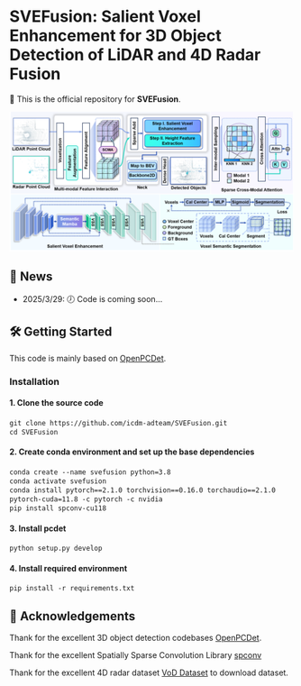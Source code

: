 # SVEFusion: Salient Voxel Enhancement for 3D Object Detection of LiDAR and 4D Radar Fusion

:wave: This is the official repository for **SVEFusion**. 

<p align="center">
  <img src="images/network.png" width="800"/>
</p>

## 📢 News
* 2025/3/29: 🕖 Code is coming soon...

## 🛠️ Getting Started
This code is mainly based on [OpenPCDet](https://github.com/open-mmlab/OpenPCDet). 

### Installation

#### 1. Clone the source code 
```
git clone https://github.com/icdm-adteam/SVEFusion.git
cd SVEFusion
```

#### 2. Create conda environment and set up the base dependencies
```
conda create --name svefusion python=3.8
conda activate svefusion
conda install pytorch==2.1.0 torchvision==0.16.0 torchaudio==2.1.0 pytorch-cuda=11.8 -c pytorch -c nvidia
pip install spconv-cu118
```

#### 3. Install pcdet
```
python setup.py develop
```

#### 4. Install required environment
```
pip install -r requirements.txt
```

## 🌺 Acknowledgements
Thank for the excellent 3D object detection codebases [OpenPCDet](https://github.com/open-mmlab/OpenPCDet).

Thank for the excellent Spatially Sparse Convolution Library [spconv](https://github.com/traveller59/spconv)

Thank for the excellent 4D radar dataset [VoD Dataset](https://github.com/tudelft-iv/view-of-delft-dataset/blob/main/docs/GETTING_STARTED.md) to download dataset.